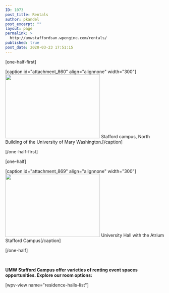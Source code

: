 ```yaml
---
ID: 1073
post_title: Rentals
author: pkandel
post_excerpt: ""
layout: page
permalink: >
  http://umwstaffordsan.wpengine.com/rentals/
published: true
post_date: 2020-03-23 17:51:15
---
```

[one-half-first]

[caption id="attachment_860" align="alignnone" width="300"]<img class="size-medium wp-image-860" src="http://umwstaffordsan.wpengine.com/wp-content/uploads/2015/08/stafford52-300x203.jpg" alt="" width="300" height="203" /> Stafford campus, North Building of the University of Mary Washington.[/caption]

[/one-half-first]

[one-half]

[caption id="attachment_869" align="alignnone" width="300"]<img class="wp-image-869 size-medium" src="http://umwstaffordsan.wpengine.com/wp-content/uploads/2015/08/NS-UMW-Stafford-2-XL-300x191.jpg" alt="" width="300" height="200" /> University Hall with the Atrium Stafford Campus[/caption]

[/one-half]

&nbsp;

<strong>UMW Stafford Campus offer varieties of renting event spaces opportunities. Explore our room options:</strong>

[wpv-view name="residence-halls-list"]
